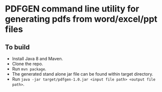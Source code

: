 PDFGEN command line utility for generating pdfs from word/excel/ppt files
===================================

To build
------------

* Install Java 8 and Maven.
* Clone the repo.
* Run `mvn package`.
* The generated stand alone jar file can be found within target directory.
* Run `java -jar target/pdfgen-1.0.jar <input file path> <output file path>`.
